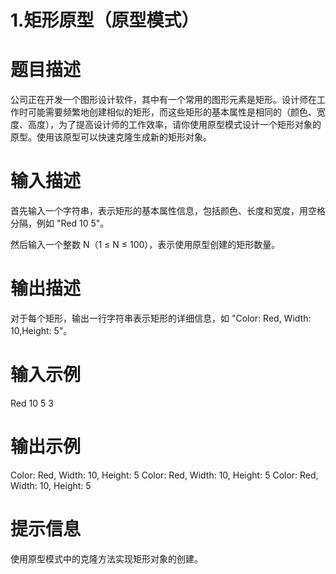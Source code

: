 # 1.矩形原型（原型模式）

# 题目描述

公司正在开发一个图形设计软件，其中有一个常用的图形元素是矩形。设计师在工作时可能需要频繁地创建相似的矩形，而这些矩形的基本属性是相同的（颜色、宽度、高度），为了提高设计师的工作效率，请你使用原型模式设计一个矩形对象的原型。使用该原型可以快速克隆生成新的矩形对象。

# 输入描述
首先输入一个字符串，表示矩形的基本属性信息，包括颜色、长度和宽度，用空格分隔，例如 "Red 10 5"。

然后输入一个整数 N（1 ≤ N ≤ 100），表示使用原型创建的矩形数量。

# 输出描述

对于每个矩形，输出一行字符串表示矩形的详细信息，如 "Color: Red, Width: 10,Height: 5"。

# 输入示例

Red 10 5
3

# 输出示例

Color: Red, Width: 10, Height: 5
Color: Red, Width: 10, Height: 5
Color: Red, Width: 10, Height: 5

# 提示信息

使用原型模式中的克隆方法实现矩形对象的创建。